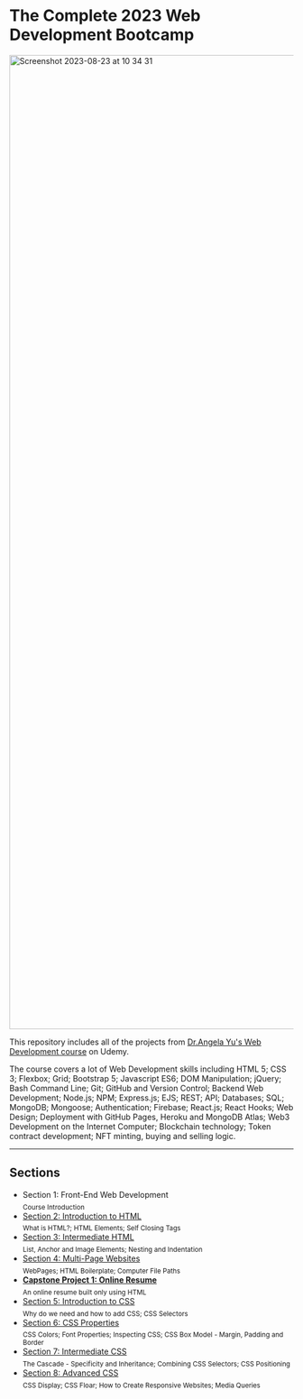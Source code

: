 # The Complete 2023 Web Development Bootcamp
<img width="1728" alt="Screenshot 2023-08-23 at 10 34 31" src="https://github.com/juliobraganca/web-dev-bootcamp/assets/127988357/9e584d94-78c4-45cf-afe4-93ff5fe8b27f">

This repository includes all of the projects from [Dr.Angela Yu's Web Development course](https://www.udemy.com/course/the-complete-web-development-bootcamp/) on Udemy.

The course covers a lot of Web Development skills including HTML 5; CSS 3; Flexbox; Grid; Bootstrap 5; Javascript ES6; DOM Manipulation; jQuery; Bash Command Line; Git; GitHub and Version Control; Backend Web Development; Node.js; NPM; Express.js; EJS; REST; API; Databases; SQL; MongoDB; Mongoose; Authentication; Firebase; React.js; React Hooks; Web Design; Deployment with GitHub Pages, Heroku and MongoDB Atlas; Web3 Development on the Internet Computer; Blockchain technology; Token contract development; NFT minting, buying and selling logic.

___

## Sections
- Section 1: Front-End Web Development 
<br><sub>Course Introduction<sub/>
- [Section 2: Introduction to HTML](https://github.com/juliobraganca/web-dev-bootcamp/tree/main/Sections/2-IntroductionToHTLM)
<br><sub>What is HTML?; HTML Elements; Self Closing Tags<sub/>
- [Section 3: Intermediate HTML](https://github.com/juliobraganca/web-dev-bootcamp/tree/main/Sections/3-IntermediateHTML)
<br><sub>List, Anchor and Image Elements; Nesting and Indentation<sub/>
- [Section 4: Multi-Page Websites](https://github.com/juliobraganca/web-dev-bootcamp/tree/main/Sections/4-MultiPageWebsites)
<br><sub>WebPages; HTML Boilerplate; Computer File Paths<sub/>
- **[Capstone Project 1: Online Resume](https://github.com/juliobraganca/web-dev-bootcamp/tree/main/Sections/CapstoneProject1)**
<br><sub>An online resume built only using HTML<sub/>
- [Section 5: Introduction to CSS](https://github.com/juliobraganca/web-dev-bootcamp/tree/main/Sections/5-IntroductionToCSS)
<br><sub>Why do we need and how to add CSS; CSS Selectors<sub/>
- [Section 6: CSS Properties](https://github.com/juliobraganca/web-dev-bootcamp/tree/main/Sections/6-CSSProperties)
<br><sub>CSS Colors; Font Properties; Inspecting CSS; CSS Box Model - Margin, Padding and Border<sub/>
- [Section 7: Intermediate CSS](https://github.com/juliobraganca/web-dev-bootcamp/tree/main/Sections/7-Intermediate%20CSS)
<br><sub>The Cascade - Specificity and Inheritance; Combining CSS Selectors; CSS Positioning<sub/>
- [Section 8: Advanced CSS](https://github.com/juliobraganca/web-dev-bootcamp/tree/main/Sections/8-AvancedCSS)
<br><sub>CSS Display; CSS Floar; How to Create Responsive Websites; Media Queries<sub/>
